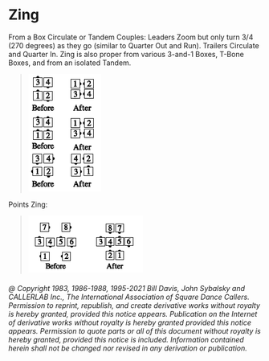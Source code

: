 
# Zing

From a Box Circulate or Tandem Couples: Leaders Zoom but only turn
3/4 (270 degrees) as they go (similar to Quarter Out and Run). Trailers
Circulate and Quarter In. Zing is also proper from various 3-and-1 Boxes, T-Bone Boxes,
and from an isolated Tandem.

> 
> ![alt](zing_1.png)
> 

Points Zing:

> 
> ![alt](zing_2.png)
> 

###### @ Copyright 1983, 1986-1988, 1995-2021 Bill Davis, John Sybalsky and CALLERLAB Inc., The International Association of Square Dance Callers. Permission to reprint, republish, and create derivative works without royalty is hereby granted, provided this notice appears. Publication on the Internet of derivative works without royalty is hereby granted provided this notice appears. Permission to quote parts or all of this document without royalty is hereby granted, provided this notice is included. Information contained herein shall not be changed nor revised in any derivation or publication.

